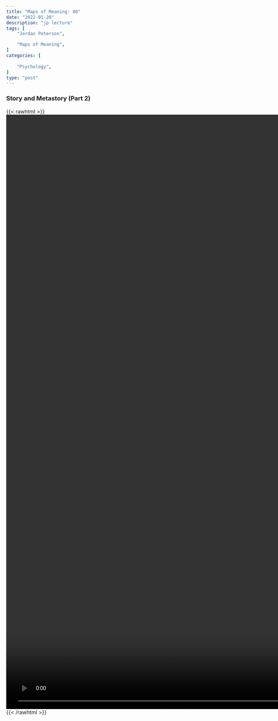 ```yaml
---
title: "Maps of Meaning: 06"
date: "2022-01-20"
description: "jp lecture"
tags: [
    "Jordan Peterson",

    "Maps of Meaning",
]
categories: [
    
    "Psychology",
]
type: "post"
---
```


### Story and Metastory (Part 2)

{{< rawhtml >}}
    <video style="height:40vh;width:auto" overflow="hidden" controls>
        <source src="https://lectures.dev00ps.com/maps-of-meaning/2017%20Maps%20of%20Meaning%2006%20-%20Story%20and%20Metastory%20%28Part%202%29.mp4" type="video/mp4"> 
    </video>
{{< /rawhtml >}}